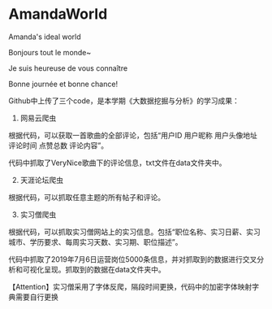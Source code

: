 # AmandaWorld
Amanda's ideal world 

Bonjours tout le monde~  

Je suis heureuse de vous connaître 

Bonne journée et bonne chance!  

Github中上传了三个code，是本学期《大数据挖掘与分析》的学习成果：

1. 网易云爬虫

  根据代码，可以获取一首歌曲的全部评论，包括“用户ID 用户昵称 用户头像地址 评论时间 点赞总数 评论内容”。
  
  代码中抓取了VeryNice歌曲下的评论信息，txt文件在data文件夹中。

2. 天涯论坛爬虫

  根据代码，可以抓取任意主题的所有帖子和评论。
  
3. 实习僧爬虫

  根据代码，可以抓取实习僧网站上的实习信息。包括“职位名称、实习日薪、实习城市、学历要求、每周实习天数、实习期、职位描述”。
  
  代码中抓取了2019年7月6日运营岗位5000条信息，并对抓取到的数据进行交叉分析和可视化呈现。抓取到的数据在data文件夹中。
  
  【Attention】实习僧采用了字体反爬，隔段时间更换，代码中的加密字体映射字典需要自行更换
